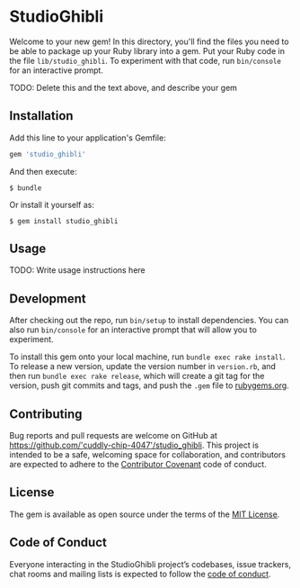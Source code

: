 # StudioGhibli

Welcome to your new gem! In this directory, you'll find the files you need to be able to package up your Ruby library into a gem. Put your Ruby code in the file `lib/studio_ghibli`. To experiment with that code, run `bin/console` for an interactive prompt.

TODO: Delete this and the text above, and describe your gem

## Installation

Add this line to your application's Gemfile:

```ruby
gem 'studio_ghibli'
```

And then execute:

    $ bundle

Or install it yourself as:

    $ gem install studio_ghibli

## Usage

TODO: Write usage instructions here

## Development

After checking out the repo, run `bin/setup` to install dependencies. You can also run `bin/console` for an interactive prompt that will allow you to experiment.

To install this gem onto your local machine, run `bundle exec rake install`. To release a new version, update the version number in `version.rb`, and then run `bundle exec rake release`, which will create a git tag for the version, push git commits and tags, and push the `.gem` file to [rubygems.org](https://rubygems.org).

## Contributing

Bug reports and pull requests are welcome on GitHub at https://github.com/'cuddly-chip-4047'/studio_ghibli. This project is intended to be a safe, welcoming space for collaboration, and contributors are expected to adhere to the [Contributor Covenant](http://contributor-covenant.org) code of conduct.

## License

The gem is available as open source under the terms of the [MIT License](https://opensource.org/licenses/MIT).

## Code of Conduct

Everyone interacting in the StudioGhibli project’s codebases, issue trackers, chat rooms and mailing lists is expected to follow the [code of conduct](https://github.com/'cuddly-chip-4047'/studio_ghibli/blob/master/CODE_OF_CONDUCT.md).

